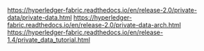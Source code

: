 https://hyperledger-fabric.readthedocs.io/en/release-2.0/private-data/private-data.html
https://hyperledger-fabric.readthedocs.io/en/release-2.0/private-data-arch.html
https://hyperledger-fabric.readthedocs.io/en/release-1.4/private_data_tutorial.html